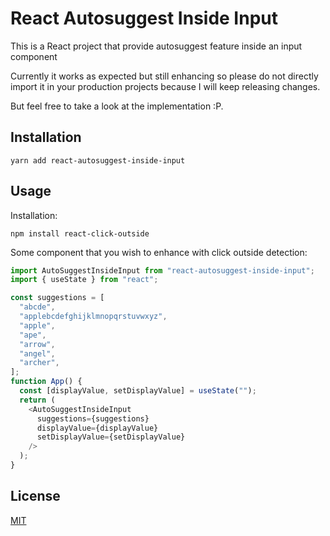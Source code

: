 # React Autosuggest Inside Input

This is a React project that provide autosuggest feature inside an input component

Currently it works as expected but still enhancing so please do not directly import it in your production projects because I will keep releasing changes.

But feel free to take a look at the implementation :P.

## Installation

`yarn add react-autosuggest-inside-input`

## Usage

Installation:

```
npm install react-click-outside
```

Some component that you wish to enhance with click outside detection:

```js
import AutoSuggestInsideInput from "react-autosuggest-inside-input";
import { useState } from "react";

const suggestions = [
  "abcde",
  "applebcdefghijklmnopqrstuvwxyz",
  "apple",
  "ape",
  "arrow",
  "angel",
  "archer",
];
function App() {
  const [displayValue, setDisplayValue] = useState("");
  return (
    <AutoSuggestInsideInput
      suggestions={suggestions}
      displayValue={displayValue}
      setDisplayValue={setDisplayValue}
    />
  );
}
```

## License

[MIT](http://moroshko.mit-license.org)
